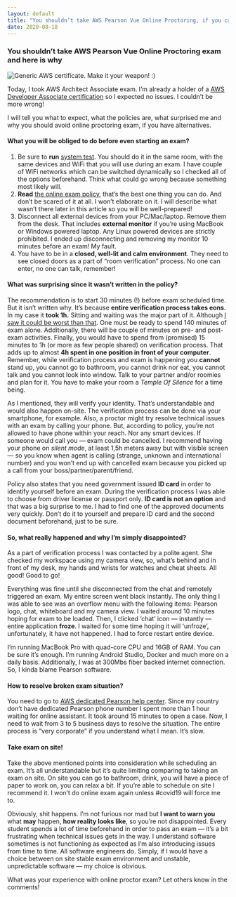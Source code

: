 ```yaml
---
layout: default
title: "You shouldn’t take AWS Pearson Vue Online Proctoring, if you can, and here is why"
date: 2020-08-18
---
```


### You shouldn’t take AWS Pearson Vue Online Proctoring exam and here is why

![Generic AWS certificate. Make it your weapon! :)](/assets/1*Uu8oUZMJZ8gXt0N1HlubWQ.png)

Today, I took AWS Architect Associate exam. I’m already a holder of a [AWS Developer Associate certification](https://www.linkedin.com/posts/maciejmalak_aws-certified-developer-associate-activity-6644182230807654400--1E_) so I expected no issues. I couldn’t be more wrong!

I will tell you what to expect, what the policies are, what surprised me and why you should avoid online proctoring exam, if you have alternatives.


#### What you will be **obliged** to do before even starting an exam?

1.  Be sure to **run** [system test](https://home.pearsonvue.com/theopengroup/onvue). You should do it in the same room, with the same devices and WiFi that you will use during an exam. I have couple of WiFi networks which can be switched dynamically so I checked all of the options beforehand. Think what could go wrong because something most likely will.
2.  **Read** [the online exam policy](https://home.pearsonvue.com/theopengroup/onvue), that’s the best one thing you can do. And don’t be scared of it at all. I won’t elaborate on it. I will describe what wasn’t there later in this article so you will be well-prepared!
3.  Disconnect all external devices from your PC/Mac/laptop. Remove them from the desk. That includes **external monitor** if you’re using MacBook or Windows powered laptop. Any Linux powered devices are strictly prohibited. I ended up disconnecting and removing my monitor 10 minutes before an exam! My fault.
4.  You have to be in a **closed, well-lit and calm environment**. They need to see closed doors as a part of “room verification” process. No one can enter, no one can talk, remember!

#### What was surprising since it wasn’t written in the policy?

The recommendation is to start 30 minutes (!) before exam scheduled time. But it isn’t written why. It’s because **entire verification process takes eons.** In my case it **took 1h.** Sitting and waiting was the major part of it. Although [I saw it could be worst than that](https://www.reddit.com/r/AWSCertifications/comments/ftbpk9/beware_of_pearson_vue_online_proctoring/). One must be ready to spend 140 minutes of exam alone. Additionally, there will be couple of minutes on pre- and post-exam activities. Finally, you would have to spend from (promised) 15 minutes to 1h (or more as few people shared) on verification process. That adds up to almost **4h spent in one position in front of your computer**. Remember, while verification process and exam is happening you **cannot** stand up, you cannot go to bathroom, you cannot drink nor eat, you cannot talk and you cannot look into window. Talk to your partner and/or roomies and plan for it. You have to make your room a *Temple Of Silence* for a time being.

As I mentioned, they will verify your identity. That’s understandable and would also happen on-site. The verification process can be done via your smartphone, for example. Also, a proctor might try resolve technical issues with an exam by calling your phone. But, according to policy, you’re not allowed to have phone within your reach. Nor any smart devices. If someone would call you — exam could be cancelled. I recommend having your phone on *silent mode*, at least 1,5h meters away but with visible screen — so you know when agent is calling (strange, unknown and international number) and you won’t end up with cancelled exam because you picked up a call from your boss/partner/parent/friend.

Policy also states that you need government issued **ID card** in order to identify yourself before an exam. During the verification process I was able to choose from driver license or passport only. **ID card is not an option** and that was a big surprise to me. I had to find one of the approved documents very quickly. Don’t do it to yourself and prepare ID card and the second document beforehand, just to be sure.

#### So, what really happened and why I’m simply disappointed?

As a part of verification process I was contacted by a polite agent.
She checked my workspace using my camera view, so, what’s behind
and in front of my desk, my hands and wrists for watches and cheat sheets.
All good! Good to go!

Everything was fine until she disconnected from the chat and remotely triggered an exam. My entire screen went black instantly.
The only thing I was able to see was an overflow menu with the following items: Pearson logo, chat, whiteboard and my camera view.
I waited around 10 minutes hoping for exam to be loaded. Then, I clicked ‘chat’ icon — instantly — entire application **froze**. I waited for some time hoping it will ‘unfroze’, unfortunately, it have not happened. I had to force restart entire device.

I’m running MacBook Pro with quad-core CPU and 16GB of RAM. You can be sure it’s enough. I’m running Android Studio, Docker and much more on a daily basis. Additionally, I was at 300Mbs fiber backed internet connection. So, I kinda blame Pearson software.

#### How to resolve broken exam situation?

You need to go to [AWS dedicated Pearson help center](https://home.pearsonvue.com/aws/contact). Since my country don’t have dedicated Pearson phone number I spent more than 1 hour waiting for online assistant. It took around 15 minutes to open a case. Now, I need to wait from 3 to 5 business days to resolve the situation. The entire process is “very corporate” if you understand what I mean. It’s slow.

#### Take exam on site!

Take the above mentioned points into consideration while scheduling an exam. It’s all understandable but it’s quite limiting comparing to taking an exam on site. On site you can go to bathroom, drink, you will have a piece of paper to work on, you can relax a bit. If you’re able to schedule on site I recommend it. I won’t do online exam again unless #covid19 will force me to.

Obviously, shit happens. I’m not furious nor mad but **I want to warn you** what **may** happen, **how reality looks like**, so you’re not disappointed. Every student spends a lot of time beforehand in order to pass an exam — it’s a bit frustrating when technical issues gets in the way.
I understand software sometimes is not functioning as expected as I’m also introducing issues from time to time. All software engineers do.
Simply, if I would have a choice between on site stable exam environment and unstable, unpredictable software — my choice is obvious.

What was your experience with online proctor exam? Let others know in the comments!
